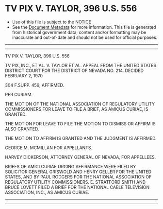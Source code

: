 ---
---

# TV PIX V. TAYLOR, 396 U.S. 556

* Use of this file is subject to the [NOTICE](https://github.com/publicdocs/notice/blob/master/NOTICE)
* See the [Document Metadata](../../../) for more information.
  This file is generated from historical government data; content and/or formatting may be inaccurate and out-of-date and should not be used for official purposes.

----------
----------

TV PIX V. TAYLOR, 396 U.S. 556

TV PIX, INC., ET AL. V. TAYLOR ET AL. APPEAL FROM THE UNITED STATES DISTRICT COURT FOR THE DISTRICT OF NEVADA NO. 214.  DECIDED FEBRUARY 2, 1970

304 F.SUPP.  459, AFFIRMED.

PER CURIAM.

THE MOTION OF THE NATIONAL ASSOCIATION OF REGULATORY UTILITY COMMISSIONERS FOR LEAVE TO FILE A BRIEF, AS AMICUS CURIAE, IS GRANTED.

THE MOTION FOR LEAVE TO FILE THE MOTION TO DISMISS OR AFFIRM IS ALSO GRANTED.

THE MOTION TO AFFIRM IS GRANTED AND THE JUDGMENT IS AFFIRMED.

GEORGE M. MCMILLAN FOR APPELLANTS.

HARVEY DICKERSON, ATTORNEY GENERAL OF NEVADA, FOR APPELLEES.

BRIEFS OF AMICI CURIAE URGING AFFIRMANCE WERE FILED BY SOLICITOR GENERAL GRISWOLD AND HENRY GELLER FOR THE UNITED STATES, AND BY PAUL RODGERS FOR THE NATIONAL ASSOCIATION OF REGULATORY UTILITY COMMISSIONERS.  E. STRATFORD SMITH AND BRUCE LOVETT FILED A BRIEF FOR THE NATIONAL CABLE TELEVISION ASSOCIATION, INC., AS AMICUS CURIAE.


----------
----------

